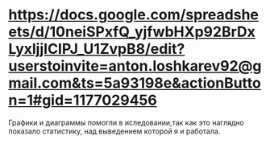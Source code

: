 # https://docs.google.com/spreadsheets/d/10neiSPxfQ_yjfwbHXp92BrDxLyxljjICIPJ_U1ZvpB8/edit?userstoinvite=anton.loshkarev92@gmail.com&ts=5a93198e&actionButton=1#gid=1177029456

Графики и диаграммы помогли в иследовании,так как это наглядно показало статистику, над выведением которой я и работала.
